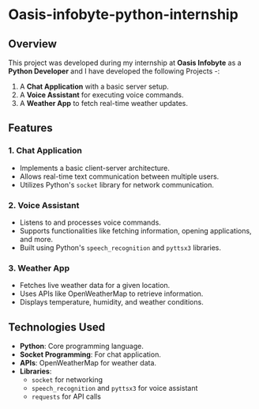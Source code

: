 # Oasis-infobyte-python-internship



## Overview
This project was developed during my internship at **Oasis Infobyte** as a **Python Developer** and I have developed the following Projects -:
1. A **Chat Application** with a basic server setup.
2. A **Voice Assistant** for executing voice commands.
3. A **Weather App** to fetch real-time weather updates.

## Features

### 1. Chat Application
- Implements a basic client-server architecture.
- Allows real-time text communication between multiple users.
- Utilizes Python's `socket` library for network communication.

### 2. Voice Assistant
- Listens to and processes voice commands.
- Supports functionalities like fetching information, opening applications, and more.
- Built using Python's `speech_recognition` and `pyttsx3` libraries.

### 3. Weather App
- Fetches live weather data for a given location.
- Uses APIs like OpenWeatherMap to retrieve information.
- Displays temperature, humidity, and weather conditions.

## Technologies Used
- **Python**: Core programming language.
- **Socket Programming**: For chat application.
- **APIs**: OpenWeatherMap for weather data.
- **Libraries**: 
  - `socket` for networking
  - `speech_recognition` and `pyttsx3` for voice assistant
  - `requests` for API calls

